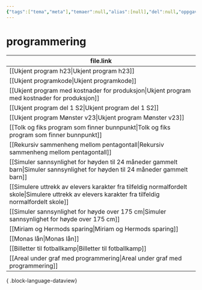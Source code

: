 ```yaml
---
{"tags":["tema","meta"],"temaer":null,"alias":[null],"del":null,"oppgave":null,"fag":null,"eksamen":null,"dg-publish":true,"title":"programmering","date":"2023-06-01","modified":"2023-06-01","permalink":"/temaer/programmering/","dgPassFrontmatter":true}
---
```



# programmering
| file.link                                                                                                                                             |
| ----------------------------------------------------------------------------------------------------------------------------------------------------- |
| [[Ukjent program h23\|Ukjent program h23]]                                                                                                         |
| [[Ukjent programkode\|Ukjent programkode]]                                                                                                         |
| [[Ukjent program med kostnader for produksjon\|Ukjent program med kostnader for produksjon]]                                                       |
| [[Ukjent program del 1 S2\|Ukjent program del 1 S2]]                                                                                               |
| [[Ukjent program Mønster v23\|Ukjent program Mønster v23]]                                                                                         |
| [[Tolk og fiks program som finner bunnpunkt\|Tolk og fiks program som finner bunnpunkt]]                                                           |
| [[Rekursiv sammenheng mellom pentagontall\|Rekursiv sammenheng mellom pentagontall]]                                                               |
| [[Simuler sannsynlighet for høyden til 24 måneder gammelt barn\|Simuler sannsynlighet for høyden til 24 måneder gammelt barn]]                     |
| [[Simulere uttrekk av elevers karakter fra tilfeldig normalfordelt skole\|Simulere uttrekk av elevers karakter fra tilfeldig normalfordelt skole]] |
| [[Simuler sannsynlighet for høyde over 175 cm\|Simuler sannsynlighet for høyde over 175 cm]]                                                       |
| [[Miriam og Hermods sparing\|Miriam og Hermods sparing]]                                                                                           |
| [[Monas lån\|Monas lån]]                                                                                                                           |
| [[Billetter til fotballkamp\|Billetter til fotballkamp]]                                                                                           |
| [[Areal under graf med programmering\|Areal under graf med programmering]]                                                                         |

{ .block-language-dataview}
